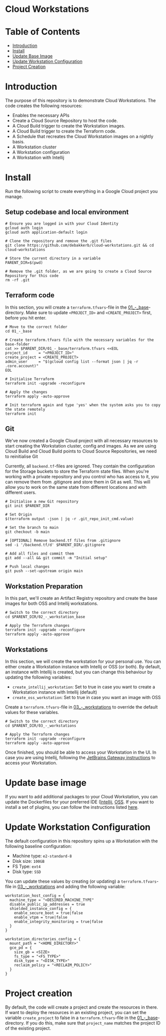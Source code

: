 # Cloud Workstations

# Table of Contents

- [Introduction](#introduction)
- [Install](#install)
- [Update Base Image](#update-base-image)
- [Update Workstation Configuration](#update-workstation-configuration)
- [Project Creation](#project-creation)

# Introduction

The purpose of this repository is to demonstrate Cloud Workstations. The code creates the following resources:

- Enables the necessary APIs
- Create a Cloud Source Repository to host the code.
- A Cloud Build trigger to create the Workstation images.
- A Cloud Build trigger to create the Terraform code.
- A Schedule that recreates the Cloud Workstation images on a nightly basis.
- A Workstation cluster
- A Workstation configuration
- A Workstation with Intellij

# Install

Run the following script to create everything in a Google Cloud project you manage.

## Setup codebase and local environment

```shell
# Ensure you are logged in with your Cloud Identity
gcloud auth login
gcloud auth application-default login

# Clone the repository and remove the .git files
git clone https://github.com/debakkerb/cloud-workstations.git && cd cloud-workstations 

# Store the current directory in a variable
PARENT_DIR=$(pwd)

# Remove the .git folder, as we are going to create a Cloud Source Repository for this code
rm -rf .git
```

## Terraform code

In this section, you will create a `terraform.tfvars`-file in the [01_-_base](./01_-_base)-directory. Make sure to
update `<PROJECT_ID>` and `<CREATE_PROJECT>` first, before you hit enter.

```shell
# Move to the correct folder
cd 01_-_base

# Create terraform.tfvars file with the necessary variables for the base-folder
cat >> $PARENT_DIR/01_-_base/terraform.tfvars <<EOL
project_id     = "<PROJECT_ID>"
create_project = <CREATE_PROJECT>
admin_user     = "$(gcloud config list --format json | jq -r .core.account)"
EOL

# Initialise Terraform
terraform init -upgrade -reconfigure

# Apply the changes
terraform apply -auto-approve

# Init terraform again and type 'yes' when the system asks you to copy the state remotely
terraform init
```

## Git

We've now created a Google Cloud project with all necessary resources to start creating the Workstation cluster, config
and images. As we are using Cloud Build and Cloud Build points to Cloud Source Repositories, we need to reinitialise Git

Currently, all `backend.tf`-files are ignored. They contain the configuration for the Storage buckets to store the
Terraform state files. When you're working with a private repository and you control who has access to it, you can
remove them from .gitignore and store them in Git as well. This will allow you to work on the same state from different
locations and with different users.

```shell
# Initialise a new Git repository
git init $PARENT_DIR

# Set Origin
$(terraform output -json | jq -r .git_repo_init_cmd.value)

# Set the branch to main
git checkout -b main

# [OPTIONAL] Remove backend.tf files from .gitignore
sed -i '/backend.tf/d' $PARENT_DIR/.gitignore

# Add all files and commit them
git add --all && git commit -m "Initial setup"

# Push local changes
git push --set-upstream origin main
```

## Workstation Preparation

In this part, we'll create an Artifact Registry repository and create the base images for both OSS and Intellij
workstations.

```shell
# Switch to the correct directory
cd $PARENT_DIR/02_-_workstation_base

# Apply the Terraform changes
terraform init -upgrade -reconfigure
terraform apply -auto-approve
```

## Workstations

In this section, we will create the workstation for your personal use. You can either create a Workstation instance with
Intellij or OSS (or both). By default, an instance with Intellij is created, but you can change this behaviour by
updating the following variables:

- `create_intellij_workstation`: Set to true in case you want to create a Workstation instance with Intellij (default)
- `create_oss_workstation`: Set to true in case you want an image with OSS

Create a `terraform.tfvars`-file in [03_-_workstations](./03_-_workstations) to override the default values for these
variables.

```shell
# Switch to the correct directory
cd $PARENT_DIR/03_-_workstations

# Apply the Terraform changes
terraform init -upgrade -reconfigure
terraform apply -auto-approve
```

Once finished, you should be able to access your Workstation in the UI. In case you are using Intellij, following
the [JetBrains Gateway instructions](https://cloud.google.com/workstations/docs/develop-code-using-local-jetbrains-ides)
to access your Workstation.

# Update base image

If you want to add additional packages to your Cloud Workstation, you can update the Dockerfiles for your preferred
IDE ([Intellij](./00_-_modules/workstation-image/Dockerfile_intellij), [OSS](./00_-_modules/workstation-image/Dockerfile_oss).
If you want to install a set of plugins, you can follow the instructions
listed [here](https://cloud.google.com/workstations/docs/customize-container-images#sample_custom_dockerfiles).

# Update Workstation Configuration

The default configuration in this repository spins up a Workstation with the following baseline configuration:

- Machine type: `e2-standard-8`
- Disk size: `100GB`
- FS Type: `ext4`
- Disk type: `SSD`

You can update these values by creating (or updating) a `terraform.tfvars`-file
in [03_-_workstations](./03_-_workstations) and adding the following variable:

```shell
workstation_host_config = {
  machine_type = "<DESIRED_MACHINE_TYPE"
  disable_public_ip_addresses = true
  shielded_instance_config = {
    enable_secure_boot = true|false
    enable_vtpm = true|false
    enable_integrity_monitoring = true|false
  }
}

workstation_directories_config = {
  mount_path = "<HOME_DIRECTORY>"
  gce_pd = {
    size_gb = <SIZE>
    fs_type = "<FS_TYPE>"
    disk_type = "<DISK_TYPE>"
    reclaim_policy = "<RECLAIM_POLICY>"
  }
}
```

# Project creation

By default, the code will create a project and create the resources in there. If want to deploy the resources in an
existing project, you can set the variable `create_project` to false in a `terraform.tfvars`-file in
the [01_-_base](./01_-_base)-directory. If you do this, make sure that `project_name` matches the project ID of the
existing project.